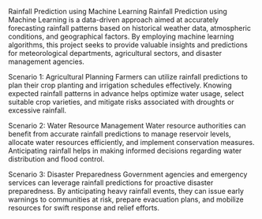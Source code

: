 Rainfall Prediction using Machine Learning
Rainfall Prediction using Machine Learning is a data-driven approach aimed at accurately forecasting rainfall patterns based on historical weather data, atmospheric conditions, and geographical factors. By employing machine learning algorithms, this project seeks to provide valuable insights and predictions for meteorological departments, agricultural sectors, and disaster management agencies.

Scenario 1: Agricultural Planning
Farmers can utilize rainfall predictions to plan their crop planting and irrigation schedules effectively. Knowing expected rainfall patterns in advance helps optimize water usage, select suitable crop varieties, and mitigate risks associated with droughts or excessive rainfall.

Scenario 2: Water Resource Management
Water resource authorities can benefit from accurate rainfall predictions to manage reservoir levels, allocate water resources efficiently, and implement conservation measures. Anticipating rainfall helps in making informed decisions regarding water distribution and flood control.

Scenario 3: Disaster Preparedness
Government agencies and emergency services can leverage rainfall predictions for proactive disaster preparedness. By anticipating heavy rainfall events, they can issue early warnings to communities at risk, prepare evacuation plans, and mobilize resources for swift response and relief efforts.
